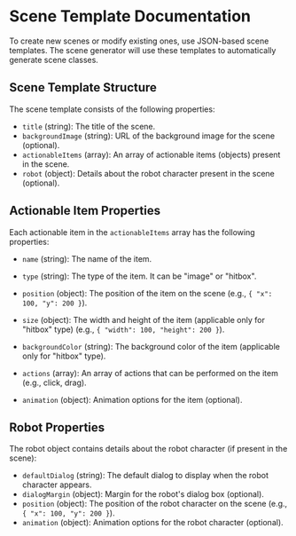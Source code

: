 # Scene Template Documentation

To create new scenes or modify existing ones, use JSON-based scene templates. The scene generator will use these templates to automatically generate scene classes.

## Scene Template Structure

The scene template consists of the following properties:

- `title` (string): The title of the scene.
- `backgroundImage` (string): URL of the background image for the scene (optional).
- `actionableItems` (array): An array of actionable items (objects) present in the scene.
- `robot` (object): Details about the robot character present in the scene (optional).

## Actionable Item Properties

Each actionable item in the `actionableItems` array has the following properties:

- `name` (string): The name of the item.
- `type` (string): The type of the item. It can be "image" or "hitbox".
- `position` (object): The position of the item on the scene (e.g., `{ "x": 100, "y": 200 }`).

- `size` (object): The width and height of the item (applicable only for "hitbox" type) (e.g., `{ "width": 100, "height": 200 }`).
- `backgroundColor` (string): The background color of the item (applicable only for "hitbox" type).
- `actions` (array): An array of actions that can be performed on the item (e.g., click, drag).
- `animation` (object): Animation options for the item (optional).

## Robot Properties

The robot object contains details about the robot character (if present in the scene):

- `defaultDialog` (string): The default dialog to display when the robot character appears.
- `dialogMargin` (object): Margin for the robot's dialog box (optional).
- `position` (object): The position of the robot character on the scene (e.g., `{ "x": 100, "y": 200 }`).
- `animation` (object): Animation options for the robot character (optional).
